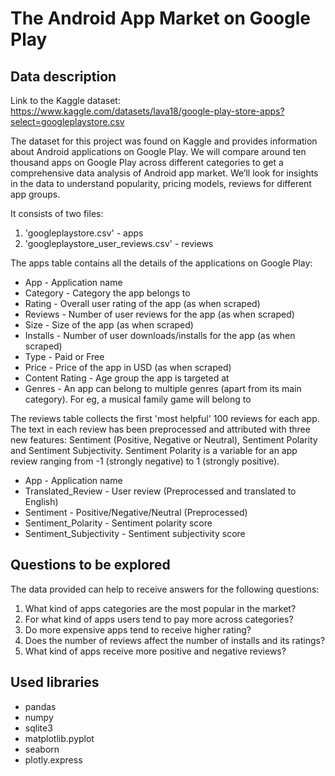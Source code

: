 # The Android App Market on Google Play

## Data description

Link to the Kaggle dataset: https://www.kaggle.com/datasets/lava18/google-play-store-apps?select=googleplaystore.csv

The dataset for this project was found on Kaggle and provides information about Android applications on Google Play. 
We will compare around ten thousand apps on Google Play across different categories to get a comprehensive data analysis of Android app market. 
We’ll look for insights in the data to understand popularity, pricing models, reviews for different app groups.

It consists of two files:
1. 'googleplaystore.csv' - apps
2. 'googleplaystore_user_reviews.csv' - reviews

The apps table contains all the details of the applications on Google Play:
 
* App - Application name
* Category - Category the app belongs to
* Rating - Overall user rating of the app (as when scraped)
* Reviews - Number of user reviews for the app (as when scraped)
* Size - Size of the app (as when scraped)
* Installs - Number of user downloads/installs for the app (as when scraped)
* Type - Paid or Free
* Price - Price of the app in USD (as when scraped)
* Content Rating - Age group the app is targeted at
* Genres - An app can belong to multiple genres (apart from its main category). For eg, a musical family game will belong to

The reviews table collects the first 'most helpful' 100 reviews for each app. 
The text in each review has been preprocessed and attributed with three new features: Sentiment (Positive, Negative or Neutral), Sentiment Polarity and Sentiment Subjectivity. 
Sentiment Polarity is a variable for an app review ranging from -1 (strongly negative) to 1 (strongly positive).

* App - Application name
* Translated_Review - User review (Preprocessed and translated to English)
* Sentiment - Positive/Negative/Neutral (Preprocessed)
* Sentiment_Polarity - Sentiment polarity score
* Sentiment_Subjectivity - Sentiment subjectivity score


## Questions to be explored

The data provided can help to receive answers for the following questions:
1. What kind of apps categories are the most popular in the market?
2. For what kind of apps users tend to pay more across categories?
3. Do more expensive apps tend to receive higher rating?
4. Does the number of reviews affect the number of installs and its ratings?
5. What kind of apps receive more positive and negative reviews?


## Used libraries
* pandas
* numpy
* sqlite3
* matplotlib.pyplot
* seaborn
* plotly.express
